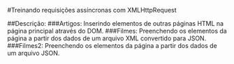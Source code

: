 #Treinando requisições assíncronas com XMLHttpRequest

##Descrição: 
###Artigos: Inserindo elementos de outras páginas HTML na página principal através do DOM.
###Filmes: Preenchendo os elementos da página a partir dos dados de um arquivo XML convertido para JSON.
###Filmes2: Preenchendo os elementos da página a partir dos dados de um arquivo JSON.
